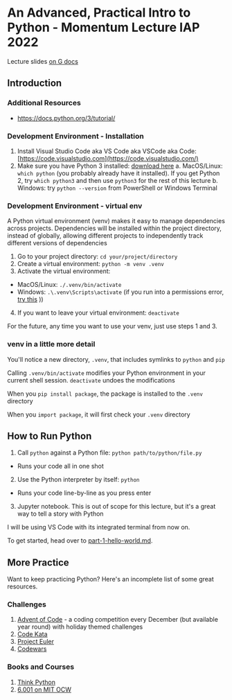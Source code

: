 # An Advanced, Practical Intro to Python - Momentum Lecture IAP 2022

Lecture slides [on G docs](https://docs.google.com/presentation/d/1EbSUXyQinrFr7bZj_RUKujZgWHKgHTAt11WQXsDJ7Kw/edit#slide=id.p)

## Introduction

### Additional Resources

* https://docs.python.org/3/tutorial/

### Development Environment - Installation

1. Install Visual Studio Code aka VS Code aka VSCode aka Code: [https://code.visualstudio.com](https://code.visualstudio.com/)
2. Make sure you have Python 3 installed: [download here](https://www.python.org/downloads/)
  a. MacOS/Linux: `which python` (you probably already have it installed). If you get Python 2, try `which python3` and then use `python3` for the rest of this lecture
  b. Windows: try `python --version` from PowerShell or Windows Terminal

### Development Environment - virtual env

A Python virtual environment (venv) makes it easy to manage dependencies across projects. Dependencies will be installed within the project directory, instead of globally, allowing different projects to independently track different versions of dependencies

1. Go to your project directory: `cd your/project/directory`
2. Create a virtual environment: `python -m venv .venv`
3. Activate the virtual environment:
  * MacOS/Linux: `./.venv/bin/activate`
  * Windows: `.\.venv\Scripts\activate` (if you run into a permissions error, [try this](https://www.stanleyulili.com/powershell/solution-to-running-scripts-is-disabled-on-this-system-error-on-powershell/)
))
4. If you want to leave your virtual environment: `deactivate`

For the future, any time you want to use your venv, just use steps 1 and 3.

### venv in a little more detail

You'll notice a new directory, `.venv`, that includes symlinks to `python` and `pip`

Calling `.venv/bin/activate` modifies your Python environment in your current shell session. `deactivate` undoes the modifications

When you `pip install package`, the package is installed to the `.venv` directory

When you `import package`, it will first check your `.venv` directory

## How to Run Python

1. Call `python` against a Python file: `python path/to/python/file.py`
  * Runs your code all in one shot
2. Use the Python interpreter by itself: `python`
  * Runs your code line-by-line as you press enter
3. Jupyter notebook. This is out of scope for this lecture, but it's a great way to tell a story with Python

I will be using VS Code with its integrated terminal from now on.

To get started, head over to [part-1-hello-world.md](./part-1-hello-world.md).

## More Practice

Want to keep practicing Python? Here's an incomplete list of some great resources.

### Challenges

1. [Advent of Code](https://adventofcode.com) - a coding competition every December (but available year round) with holiday themed challenges
2. [Code Kata](http://codekata.com/)
3. [Project Euler](https://projecteuler.net/)
4. [Codewars](https://www.codewars.com/)

### Books and Courses

1. [Think Python](https://greenteapress.com/wp/think-python-2e/)
2. [6.001 on MIT OCW](https://ocw.mit.edu/courses/electrical-engineering-and-computer-science/6-0001-introduction-to-computer-science-and-programming-in-python-fall-2016/)
